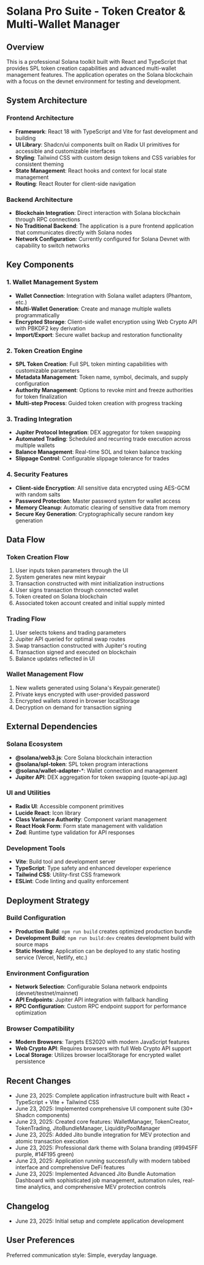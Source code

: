 # Solana Pro Suite - Token Creator & Multi-Wallet Manager

## Overview
This is a professional Solana toolkit built with React and TypeScript that provides SPL token creation capabilities and advanced multi-wallet management features. The application operates on the Solana blockchain with a focus on the devnet environment for testing and development.

## System Architecture

### Frontend Architecture
- **Framework**: React 18 with TypeScript and Vite for fast development and building
- **UI Library**: Shadcn/ui components built on Radix UI primitives for accessible and customizable interfaces
- **Styling**: Tailwind CSS with custom design tokens and CSS variables for consistent theming
- **State Management**: React hooks and context for local state management
- **Routing**: React Router for client-side navigation

### Backend Architecture
- **Blockchain Integration**: Direct interaction with Solana blockchain through RPC connections
- **No Traditional Backend**: The application is a pure frontend application that communicates directly with Solana nodes
- **Network Configuration**: Currently configured for Solana Devnet with capability to switch networks

## Key Components

### 1. Wallet Management System
- **Wallet Connection**: Integration with Solana wallet adapters (Phantom, etc.)
- **Multi-Wallet Generation**: Create and manage multiple wallets programmatically
- **Encrypted Storage**: Client-side wallet encryption using Web Crypto API with PBKDF2 key derivation
- **Import/Export**: Secure wallet backup and restoration functionality

### 2. Token Creation Engine
- **SPL Token Creation**: Full SPL token minting capabilities with customizable parameters
- **Metadata Management**: Token name, symbol, decimals, and supply configuration
- **Authority Management**: Options to revoke mint and freeze authorities for token finalization
- **Multi-step Process**: Guided token creation with progress tracking

### 3. Trading Integration
- **Jupiter Protocol Integration**: DEX aggregator for token swapping
- **Automated Trading**: Scheduled and recurring trade execution across multiple wallets
- **Balance Management**: Real-time SOL and token balance tracking
- **Slippage Control**: Configurable slippage tolerance for trades

### 4. Security Features
- **Client-side Encryption**: All sensitive data encrypted using AES-GCM with random salts
- **Password Protection**: Master password system for wallet access
- **Memory Cleanup**: Automatic clearing of sensitive data from memory
- **Secure Key Generation**: Cryptographically secure random key generation

## Data Flow

### Token Creation Flow
1. User inputs token parameters through the UI
2. System generates new mint keypair
3. Transaction constructed with mint initialization instructions
4. User signs transaction through connected wallet
5. Token created on Solana blockchain
6. Associated token account created and initial supply minted

### Trading Flow
1. User selects tokens and trading parameters
2. Jupiter API queried for optimal swap routes
3. Swap transaction constructed with Jupiter's routing
4. Transaction signed and executed on blockchain
5. Balance updates reflected in UI

### Wallet Management Flow
1. New wallets generated using Solana's Keypair.generate()
2. Private keys encrypted with user-provided password
3. Encrypted wallets stored in browser localStorage
4. Decryption on demand for transaction signing

## External Dependencies

### Solana Ecosystem
- **@solana/web3.js**: Core Solana blockchain interaction
- **@solana/spl-token**: SPL token program interactions
- **@solana/wallet-adapter-***: Wallet connection and management
- **Jupiter API**: DEX aggregation for token swapping (quote-api.jup.ag)

### UI and Utilities
- **Radix UI**: Accessible component primitives
- **Lucide React**: Icon library
- **Class Variance Authority**: Component variant management
- **React Hook Form**: Form state management with validation
- **Zod**: Runtime type validation for API responses

### Development Tools
- **Vite**: Build tool and development server
- **TypeScript**: Type safety and enhanced developer experience
- **Tailwind CSS**: Utility-first CSS framework
- **ESLint**: Code linting and quality enforcement

## Deployment Strategy

### Build Configuration
- **Production Build**: `npm run build` creates optimized production bundle
- **Development Build**: `npm run build:dev` creates development build with source maps
- **Static Hosting**: Application can be deployed to any static hosting service (Vercel, Netlify, etc.)

### Environment Configuration
- **Network Selection**: Configurable Solana network endpoints (devnet/testnet/mainnet)
- **API Endpoints**: Jupiter API integration with fallback handling
- **RPC Configuration**: Custom RPC endpoint support for performance optimization

### Browser Compatibility
- **Modern Browsers**: Targets ES2020 with modern JavaScript features
- **Web Crypto API**: Requires browsers with full Web Crypto API support
- **Local Storage**: Utilizes browser localStorage for encrypted wallet persistence

## Recent Changes
- June 23, 2025: Complete application infrastructure built with React + TypeScript + Vite + Tailwind CSS
- June 23, 2025: Implemented comprehensive UI component suite (30+ Shadcn components)
- June 23, 2025: Created core features: WalletManager, TokenCreator, TokenTrading, JitoBundleManager, LiquidityPoolManager
- June 23, 2025: Added Jito bundle integration for MEV protection and atomic transaction execution
- June 23, 2025: Professional dark theme with Solana branding (#9945FF purple, #14F195 green)
- June 23, 2025: Application running successfully with modern tabbed interface and comprehensive DeFi features
- June 23, 2025: Implemented Advanced Jito Bundle Automation Dashboard with sophisticated job management, automation rules, real-time analytics, and comprehensive MEV protection controls

## Changelog
- June 23, 2025: Initial setup and complete application development

## User Preferences
Preferred communication style: Simple, everyday language.